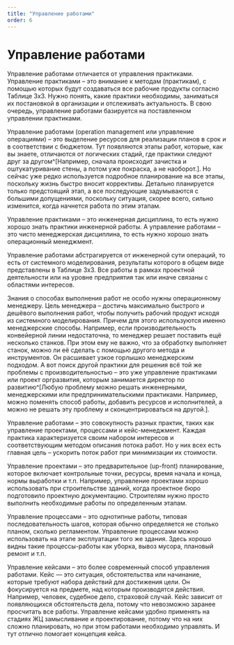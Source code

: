 ```yaml
---
title: "Управление работами"
order: 6
---
```


# Управление работами

Управление работами отличается от управления практиками. Управление практиками – это внимание к методам (практикам), с помощью которых будут создаваться все рабочие продукты согласно Таблице 3х3. Нужно понять, какие практики необходимы, заниматься их постановкой в организации и отслеживать актуальность. В свою очередь, управление работами базируется на поставленном управлении практиками.

Управление работами (operation management или управление операциями) – это выделение ресурсов для реализации планов в срок и в соответствии с бюджетом. Тут появляются этапы работ, которые, как вы знаете, отличаются от логических стадий, где практики следуют друг за другом^[Например, сначала происходит зачистка и оштукатуривание стены, а потом уже покраска, а не наоборот.]. Но сейчас уже редко используется подробное планирование на все этапы, поскольку жизнь быстро вносит коррективы. Детально планируется только предстоящий этап, а все последующие задумываются с большими допущениями, поскольку ситуация, скорее всего, сильно изменится, когда начнется работа по этим этапам.

Управление практиками – это инженерная дисциплина, то есть нужно хорошо знать практики инженерной работы. А управление работами – это чисто менеджерская дисциплина, то есть нужно хорошо знать операционный менеджмент.

Управление работами абстрагируется от инженерной сути операций, то есть от системного моделирования, результаты которого в общем виде представлены в Таблице 3х3. Все работы в рамках проектной деятельности или на уровне предприятия так или иначе связаны с областями интересов.

Знания о способах выполнения работ не особо нужны операционному менеджеру. Цель менеджера – достичь максимально быстрого и дешёвого выполнения работ, чтобы получить рабочий продукт исходя из системного моделирования. Причем для этого используются именно менеджерские способы. Например, если производительность конвейерной линии недостаточна, то менеджер решает поставить ещё несколько станков. При этом ему не важно, что за обработку выполняет станок, можно ли её сделать с помощью другого метода и инструментов. Он расшивает узкое горлышко менеджерским подходом. А вот поиск другой практики для решения всё той же проблемы с производительностью – это уже управление практиками или проект оргразвития, которым занимается директор по развитию^[Любую проблему можно решать инженерными, менеджерскими или предпринимательскими практиками. Например, можно поменять способ работы, добавить ресурсов и исполнителей, а можно не решать эту проблему и сконцентрироваться на другой.].

Управление работами – это совокупность разных практик, таких как управление проектами, процессами и кейс-менеджмент. Каждая практика характеризуется своим набором интересов и соответствующим методом описания потока работ. Но у них всех есть главная цель – ускорить поток работ при минимизации их стоимости.

Управление проектами – это предварительное (up-front) планирование, которое включает контрольные точки, ресурсы, время начала и конца, нормы выработки и т.п. Например, управление проектами хорошо использовать при строительстве зданий, когда проектное бюро подготовило проектную документацию. Строителям нужно просто выполнить необходимые работы по определенным этапам.

Управление процессами – это однотипные работы, типовая последовательность шагов, которая обычно определяется не столько планом, сколько регламентом. Управление процессами можно использовать на этапе эксплуатации того же здания. Здесь хорошо видны такие процессы-работы как уборка, вывоз мусора, плановый ремонт и т.п.

Управление кейсами – это более современный способ управления работами. Кейс — это ситуация, обстоятельства или начинание, которые требуют набора действий для достижения цели. Он фокусируется на предмете, над которым производятся действия. Например, человек, судебное дело, страховой случай. Кейс зависит от появляющихся обстоятельств дела, потому что невозможно заранее просчитать все работы. Управление кейсами удобно применять на стадиях ЖЦ замысливание и проектирование, потому что на них сложно планировать, но при этом работами необходимо управлять. И тут отлично помогает концепция кейса.
